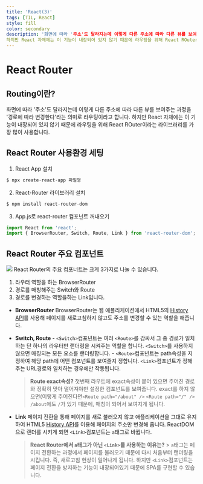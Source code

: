 ```yaml
---
title: 'React(3)'
tags: [TIL, React]
style: fill
color: secondary
description: '화면에 따라 '주소'도 달라지는데 이렇게 다른 주소에 따라 다른 뷰를 보여주는 과정을 '경로에 따라 변경한다'라는 의미로 라우팅이라고 합니다.
하지만 React 자체에는 이 기능이 내장되어 있지 않기 때문에 라우팅을 위해 React ROuter이라는 라이브러리를 가장 많이 사용합니다.'
---
```


# React Router

## Routing이란?

화면에 따라 '주소'도 달라지는데 이렇게 다른 주소에 따라 다른 뷰를 보여주는 과정을 '경로에 따라 변경한다'라는 의미로 라우팅이라고 합니다.
하지만 React 자체에는 이 기능이 내장되어 있지 않기 때문에 라우팅을 위해 React ROuter이라는 라이브러리를 가장 많이 사용합니다.

## React Router 사용환경 세팅

1. React App 설치

```js
$ npx create-react-app 파일명
```

2. React-Router 라이브러리 설치

```js
$ npm install react-router-dom
```

3. App.js로 react-router 컴포넌트 꺼내오기

```js
import React from 'react';
import { BrowserRouter, Switch, Route, Link } from 'react-router-dom';
```

## React Router 주요 컴포넌트

![](https://images.velog.io/images/blackdavil01/post/3146672d-b4b9-42b6-b965-66858a5e5ad2/%EC%8A%A4%ED%81%AC%EB%A6%B0%EC%83%B7,%202021-07-09%2015-43-39.png)
React Router의 주요 컴포너트는 크게 3가지로 나눌 수 있습니다.

1. 라우터 역할을 하는 BrowserRouter
2. 경로를 매칭해주는 Switch와 Route
3. 경로를 변경하는 역할을하는 Link입니다.

- **BrowserRouter**
  BrowserRouter는 웹 애플리케이션에서 HTML5의 [History API](https://developer.mozilla.org/ko/docs/Web/API/History_API)를 사용해 페이지를 새로고침하지 않고도 주소를 변경할 수 있는 역할을 해줍니다.

- **Switch, Route** - `<Switch>`컴포넌트는 여러 `<Route>`를 감싸서 그 중 경로가 일치하는 단 하나의 라우터만 랜더링을 시켜주는 역할을 합니다. `<Switch>`를 사용하지 않으면 매칭되는 모든 요소를 랜더링합니다. - `<Route>`컴포넌트는 path속성을 지정하여 해당 path에 어떤 컴포넌트를 보여줄지 정합니다. `<Link>`컴포넌트가 정해주는 URL경로와 일치하는 경우에만 작동됩니다.
  > **Route exact속성?**
  > 첫번째 라우트에 exact속성이 붙어 있으면 주어진 경로와 정확히 맞아 떨어져야만 설정한 컴포넌트를 보여줍니다. exact를 하지 않으면(이렇게 주어진다면`<Route path="/about" />` `<Route path="/" />` `/about`에도 `/`가 있기 때문에, 매칭이 되어서 보여지게 됩니다.
- **Link**
  페이지 전환을 통해 페이지를 새로 불러오지 않고 애플리케이션을 그대로 유지하여 HTML5 [History API](https://developer.mozilla.org/ko/docs/Web/API/History_API)를 이용해 페이지의 주소만 변경해 줍니다.
  ReactDOM으로 랜더를 시키게 되면 `<Link>`컴포넌트는 `a`태그로 바뀝니다.
  > **React Router에서 `a`태그가 아닌 `<Link>`를 사용하는 이유는?** > `a`태그는 페이지 전환하는 과정에서 페이지를 불러오기 때문에 다시 처음부터 랜더링을 시킵니다. 즉, 새로고침 현상이 일어나게 됩니다. 하지만 `<Link>`컴포넌트는 페이지 전환을 방지하는 기능이 내장되어있기 때문에 SPA를 구현할 수 있습니다.
